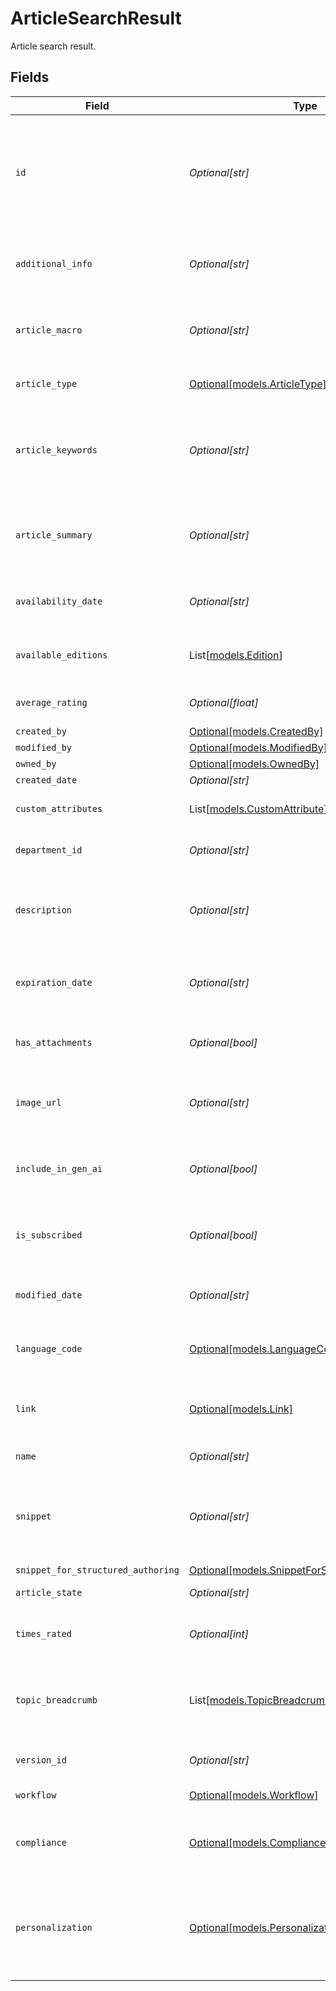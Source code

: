 # ArticleSearchResult

Article search result.


## Fields

| Field                                                                                                            | Type                                                                                                             | Required                                                                                                         | Description                                                                                                      |
| ---------------------------------------------------------------------------------------------------------------- | ---------------------------------------------------------------------------------------------------------------- | ---------------------------------------------------------------------------------------------------------------- | ---------------------------------------------------------------------------------------------------------------- |
| `id`                                                                                                             | *Optional[str]*                                                                                                  | :heavy_minus_sign:                                                                                               | The ID of the Article.<br>An Article ID is composed of a 2-4 letter prefix, followed by a dash and 4-15 digits.  |
| `additional_info`                                                                                                | *Optional[str]*                                                                                                  | :heavy_minus_sign:                                                                                               | Additional information about the Article. Max 1 KB.                                                              |
| `article_macro`                                                                                                  | *Optional[str]*                                                                                                  | :heavy_minus_sign:                                                                                               | The name of the macro associated with this Article.                                                              |
| `article_type`                                                                                                   | [Optional[models.ArticleType]](../models/articletype.md)                                                         | :heavy_minus_sign:                                                                                               | The type of the Article and its attributes.                                                                      |
| `article_keywords`                                                                                               | *Optional[str]*                                                                                                  | :heavy_minus_sign:                                                                                               | A comma-separated list of keywords associated with this Article. 1 KB max size limit.                            |
| `article_summary`                                                                                                | *Optional[str]*                                                                                                  | :heavy_minus_sign:                                                                                               | A brief summary of the Article, provided as metadata. 1 KB max size limit.                                       |
| `availability_date`                                                                                              | *Optional[str]*                                                                                                  | :heavy_minus_sign:                                                                                               | The date on which the Article version is available.                                                              |
| `available_editions`                                                                                             | List[[models.Edition](../models/edition.md)]                                                                     | :heavy_minus_sign:                                                                                               | The editions of this Article that are available to the user.                                                     |
| `average_rating`                                                                                                 | *Optional[float]*                                                                                                | :heavy_minus_sign:                                                                                               | The average rating of the Article.                                                                               |
| `created_by`                                                                                                     | [Optional[models.CreatedBy]](../models/createdby.md)                                                             | :heavy_minus_sign:                                                                                               | N/A                                                                                                              |
| `modified_by`                                                                                                    | [Optional[models.ModifiedBy]](../models/modifiedby.md)                                                           | :heavy_minus_sign:                                                                                               | N/A                                                                                                              |
| `owned_by`                                                                                                       | [Optional[models.OwnedBy]](../models/ownedby.md)                                                                 | :heavy_minus_sign:                                                                                               | N/A                                                                                                              |
| `created_date`                                                                                                   | *Optional[str]*                                                                                                  | :heavy_minus_sign:                                                                                               | N/A                                                                                                              |
| `custom_attributes`                                                                                              | List[[models.CustomAttribute](../models/customattribute.md)]                                                     | :heavy_minus_sign:                                                                                               | A list of custom attributes.                                                                                     |
| `department_id`                                                                                                  | *Optional[str]*                                                                                                  | :heavy_minus_sign:                                                                                               | ID of the Article's department.                                                                                  |
| `description`                                                                                                    | *Optional[str]*                                                                                                  | :heavy_minus_sign:                                                                                               | A description of the Article. The maximum allowed Article description size is 1 KB.                              |
| `expiration_date`                                                                                                | *Optional[str]*                                                                                                  | :heavy_minus_sign:                                                                                               | Date of Article expiration if Article expires otherwise empty.                                                   |
| `has_attachments`                                                                                                | *Optional[bool]*                                                                                                 | :heavy_minus_sign:                                                                                               | Indicates whether the Article has any attachments.                                                               |
| `image_url`                                                                                                      | *Optional[str]*                                                                                                  | :heavy_minus_sign:                                                                                               | The URL of an image to be associated with the Article.                                                           |
| `include_in_gen_ai`                                                                                              | *Optional[bool]*                                                                                                 | :heavy_minus_sign:                                                                                               | Indicates whether the Article is included for Generative AI.                                                     |
| `is_subscribed`                                                                                                  | *Optional[bool]*                                                                                                 | :heavy_minus_sign:                                                                                               | Indicates whether the Article is subscribed for notifications.                                                   |
| `modified_date`                                                                                                  | *Optional[str]*                                                                                                  | :heavy_minus_sign:                                                                                               | The date on which the Article was last modified.                                                                 |
| `language_code`                                                                                                  | [Optional[models.LanguageCode]](../models/languagecode.md)                                                       | :heavy_minus_sign:                                                                                               | Language code of the resource's language.                                                                        |
| `link`                                                                                                           | [Optional[models.Link]](../models/link.md)                                                                       | :heavy_minus_sign:                                                                                               | Defines the relationship between this resource and another object.                                               |
| `name`                                                                                                           | *Optional[str]*                                                                                                  | :heavy_minus_sign:                                                                                               | The name of the Article.                                                                                         |
| `snippet`                                                                                                        | *Optional[str]*                                                                                                  | :heavy_minus_sign:                                                                                               | A returned matching snippet within article content when searching for a search term.                             |
| `snippet_for_structured_authoring`                                                                               | [Optional[models.SnippetForStructuredAuthoring]](../models/snippetforstructuredauthoring.md)                     | :heavy_minus_sign:                                                                                               | N/A                                                                                                              |
| `article_state`                                                                                                  | *Optional[str]*                                                                                                  | :heavy_minus_sign:                                                                                               | The Article's state.                                                                                             |
| `times_rated`                                                                                                    | *Optional[int]*                                                                                                  | :heavy_minus_sign:                                                                                               | The number of times that this Article has been rated.                                                            |
| `topic_breadcrumb`                                                                                               | List[[models.TopicBreadcrumb](../models/topicbreadcrumb.md)]                                                     | :heavy_minus_sign:                                                                                               | A list of topics from the root topic to this Article. There may be multiple paths.                               |
| `version_id`                                                                                                     | *Optional[str]*                                                                                                  | :heavy_minus_sign:                                                                                               | The ID of this version of the Article.                                                                           |
| `workflow`                                                                                                       | [Optional[models.Workflow]](../models/workflow.md)                                                               | :heavy_minus_sign:                                                                                               | The Article's workflow.                                                                                          |
| `compliance`                                                                                                     | [Optional[models.ComplianceForArticle]](../models/complianceforarticle.md)                                       | :heavy_minus_sign:                                                                                               | This schema contains the compliance details for an Article.                                                      |
| `personalization`                                                                                                | [Optional[models.Personalization]](../models/personalization.md)                                                 | :heavy_minus_sign:                                                                                               | Personalization allows the filtering of search results and controls the access to articles and article editions. |